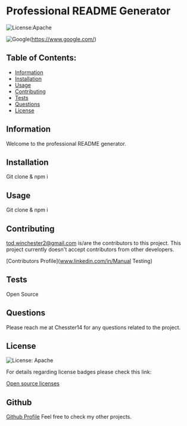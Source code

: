 # Professional README Generator

  ![License:Apache](https://custom-icon-badges.demolab.com/badge/license-Apache-yellowgreen.svg?logo=law)
  
  ![Google](https://custom-icon-badges.demolab.com/badge/Google-grey?logo=google&logoColor=red)(https://www.google.com/)

  ## Table of Contents:

  - [Information](#information)
  - [Installation](#installation)
  - [Usage](#usage)
  - [Contributing](#contributing)
  - [Tests](#tests)
  - [Questions](#questions)
  - [License](#license)
  
  
  ## Information
  Welcome to the professional README generator.
  
  
  ## Installation
  Git clone <URL> & npm i
  
  ## Usage
  Git clone <URL> & npm i
  
  ## Contributing
  
  tod.winchester2@gmail.com is/are the contributors to this project. 
  This project currently doesn't accept contributors from other developers.

  [Contributors Profile](www.linkedin.com/in/Manual Testing)

  ## Tests
  Open Source
  
  ## Questions
  
  Please reach me at Chesster14 for any questions related to the project.
  
  ## License
  ![License: Apache](https://custom-icon-badges.demolab.com/badge/license-Apache-yellowgreen.svg?logo=law)

  For details regarding license badges please check this link:
  
  [Open source licenses](https://opensource.org/licenses)
  
  ## Github
  [Github Profile](https://github.com/Chesster14)
  Feel free to check my other projects.

  